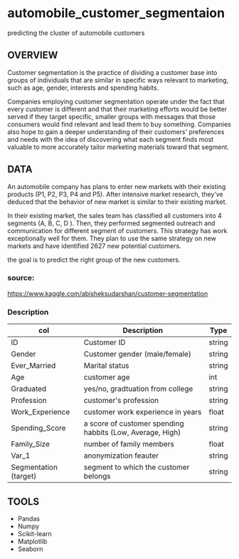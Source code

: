 # automobile_customer_segmentaion
predicting the cluster of automobile customers



## OVERVIEW
Customer segmentation is the practice of dividing a customer base into groups of individuals that are similar in specific ways relevant to marketing, such as age, gender, interests and spending habits.

Companies employing customer segmentation operate under the fact that every customer is different and that their marketing efforts would be better served if they target specific, smaller groups with messages that those consumers would find relevant and lead them to buy something. Companies also hope to gain a deeper understanding of their customers' preferences and needs with the idea of discovering what each segment finds most valuable to more accurately tailor marketing materials toward that segment.

## DATA
An automobile company has plans to enter new markets with their existing products (P1, P2, P3, P4 and P5). After intensive market research, they’ve deduced that the behavior of new market is similar to their existing market.

In their existing market, the sales team has classified all customers into 4 segments (A, B, C, D ). Then, they performed segmented outreach and communication for different segment of customers. This strategy has work exceptionally well for them. They plan to use the same strategy on new markets and have identified 2627 new potential customers.

the goal is to predict the right group of the new customers.

### source:
https://www.kaggle.com/abisheksudarshan/customer-segmentation

### Description 

| col | Description | Type |
| --- | --- | --- |
| ID | Customer ID | string 
| Gender| Customer gender (male/female) | string 
| Ever_Married | Marital status  | string
| Age| customer age | int
| Graduated | yes/no, gradtuation from college | string
| Profession | customer's profession| string
| Work_Experience | customer work experience in years | float
| Spending_Score | a score of customer spending habbits (Low, Average, High) | string
| Family_Size | number of family members| float
| Var_1 | anonymization feauter| string
| Segmentation (target) | segment to which the customer belongs | string



## TOOLS  
- Pandas
- Numpy
- Scikit-learn
- Matplotlib
- Seaborn
